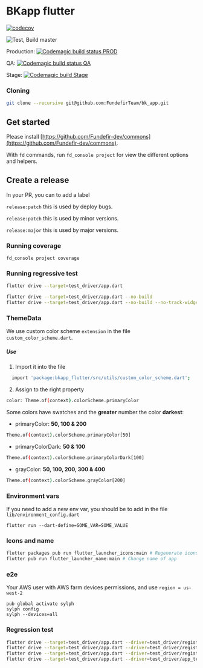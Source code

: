 # BKapp flutter

[![codecov](https://codecov.io/gh/Fundefir-dev/bk_app/branch/master/graph/badge.svg?token=36HA1X385U)](https://codecov.io/gh/Fundefir-dev/bk_app)

![Test, Build master](https://github.com/Fundefir-dev/bk_app/workflows/Test,%20Build%20master/badge.svg)

Production: [![Codemagic build status PROD](https://api.codemagic.io/apps/5f03816ef9cfa6000e6d3b49/5f03816ef9cfa6000e6d3b48/status_badge.svg)](https://codemagic.io/apps/5f03816ef9cfa6000e6d3b49/5f03816ef9cfa6000e6d3b48/latest_build)

QA: [![Codemagic build status QA](https://api.codemagic.io/apps/5f03816ef9cfa6000e6d3b49/5f0647b532c6cf2b4f64a10d/status_badge.svg)](https://codemagic.io/apps/5f03816ef9cfa6000e6d3b49/5f0647b532c6cf2b4f64a10d/latest_build)

Stage: [![Codemagic build Stage](https://api.codemagic.io/apps/5f03816ef9cfa6000e6d3b49/5f064b18d9ccd53cdbc2002a/status_badge.svg)](https://codemagic.io/apps/5f03816ef9cfa6000e6d3b49/5f064b18d9ccd53cdbc2002a/latest_build)

### Cloning

```sh
git clone --recursive git@github.com:FundefirTeam/bk_app.git
```

## Get started

Please install [https://github.com/Fundefir-dev/commons](https://github.com/Fundefir-dev/commons).

With `fd` commands, run `fd_console project` for view the different options and helpers.

## Create a release

In your PR, you can to add a label

`release:patch` this is used by deploy bugs.

`release:patch` this is used by minor versions.

`release:major` this is used by major versions.

### Running coverage

```
fd_console project coverage
```

### Running regressive test

```sh
flutter drive --target=test_driver/app.dart

flutter drive --target=test_driver/app.dart --no-build
flutter drive --target=test_driver/app.dart --no-build --no-track-widget-creation
```

### ThemeData

We use custom color scheme `extension` in the file `custom_color_scheme.dart`.

##### Use

1. Import it into the file

```sh
  import 'package:bkapp_flutter/src/utils/custom_color_scheme.dart';
```

2. Assign to the right property

```sh
color: Theme.of(context).colorScheme.primaryColor
```

Some colors have swatches and the **greater** number the color **darkest**:

- primaryColor: **50, 100 & 200**

```sh
Theme.of(context).colorScheme.primaryColor[50]
```

- primaryColorDark: **50 & 100**

```sh
Theme.of(context).colorScheme.primaryColorDark[100]
```

- grayColor: **50, 100, 200, 300 & 400**

```sh
Theme.of(context).colorScheme.grayColor[200]
```

### Environment vars

If you need to add a new env var, you should be to add in the file `lib/environment_config.dart`

```
flutter run --dart-define=SOME_VAR=SOME_VALUE
```

### Icons and name

```sh
flutter packages pub run flutter_launcher_icons:main # Regenerate icons
flutter pub run flutter_launcher_name:main # Change name of app
```

### e2e

Your AWS user with AWS farm devices permissions, and use `region = us-west-2`

```
pub global activate sylph
sylph config
sylph --devices=all
```

### Regression test

```sh
flutter drive --target=test_driver/app.dart --driver=test_driver/register_test.dart
flutter drive --target=test_driver/app.dart --driver=test_driver/register_buy_shares_test.dart
flutter drive --target=test_driver/app.dart --driver=test_driver/register_buy_shares_credits_test.dart
flutter drive --target=test_driver/app.dart --driver=test_driver/app_test.dart
```
